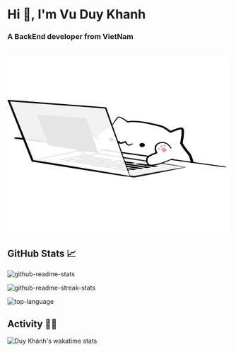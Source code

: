 # Hi 👋, I'm Vu Duy Khanh

### A BackEnd developer from VietNam
<div align="center">
	<br>
	<a href="https://github.com/duykhanh2401/duykhanh2401/blob/main/header.svg">
		<img src="https://github.com/duykhanh2401/duykhanh2401/blob/main/header.svg" width="800" height="400" alt="Click to see the source">
	</a>
	<br>
</div>


## GitHub Stats 📈

<!--<p align="center"> <a href="https://github.com/ryo-ma/github-profile-trophy"><img src="https://github-profile-trophy.vercel.app/?username=hoangtran0410" alt="hoangtran0410" /></a> </p>-->

![github-readme-stats](https://github-readme-stats.vercel.app/api?username=duykhanh2401&show_icons=true&locale=en&theme=tokyonight)

![github-readme-streak-stats](https://github-readme-streak-stats.herokuapp.com/?user=duykhanh2401&theme=tokyonight)

![top-language](https://github-readme-stats.vercel.app/api/top-langs?username=duykhanh2401&count_private=true&show_icons=true&locale=en&layout=compact&theme=tokyonight)

## Activity 👩‍💻

![Duy Khánh's wakatime stats](https://github-readme-stats.vercel.app/api/wakatime?username=duykhanh2401&theme=tokyonight)


